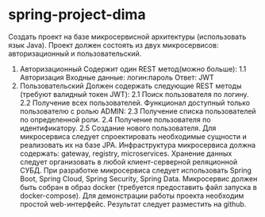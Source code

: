 # spring-project-dima

Создать проект на базе микросервисной архитектуры (использовать язык Java).
Проект должен состоять из двух микросервисов: авторизационный и пользовательский.
1.	Авторизационный
Содержит один REST метод(можно больше):
1.1	Авторизация
Входные данные: логин:пароль
 Ответ: JWT
2.	Пользовательский
Должен содержать следующие REST методы (требуют валидный токен JWT):
               2.1 Поиск	 пользователя по логину.
               2.2 Получение всех пользователей.
Функционал доступный только пользователю с ролью ADMIN:
               2.3 Получение списка пользователей по определенной роли.
               2.4 Получение пользователя по идентификатору.
               2.5 Создание нового пользователя.
Для микросервиса следует спроектировать необходимые сущности и реализовать их на базе JPA. Инфраструктура микросервиса должна содержать: gateway, registry, microservices. Хранение данных следует организовать в любой клиент-серверной реляционной СУБД. При разработке микросервиса следует использовать Spring Boot, Spring Cloud, Spring Security, Spring Data. Микросервис должен быть собран в образ docker (требуется предоставить файл запуска в docker-compose). Для демонстрации работы проекта необходим простой web-интерфейс. Результат следует разместить на github. 

